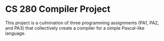 # CS 280 Compiler Project
This project is a culmination of three programming assignments (PA1, PA2, and PA3) that collectively create a compiler for a simple Pascal-like language. 

